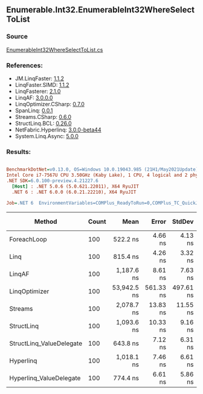 ﻿## Enumerable.Int32.EnumerableInt32WhereSelectToList

### Source
[EnumerableInt32WhereSelectToList.cs](../LinqBenchmarks/Enumerable/Int32/EnumerableInt32WhereSelectToList.cs)

### References:
- JM.LinqFaster: [1.1.2](https://www.nuget.org/packages/JM.LinqFaster/1.1.2)
- LinqFaster.SIMD: [1.1.2](https://www.nuget.org/packages/LinqFaster.SIMD/1.0.3)
- LinqFasterer: [2.1.0](https://www.nuget.org/packages/LinqFasterer/2.1.0)
- LinqAF: [3.0.0.0](https://www.nuget.org/packages/LinqAF/3.0.0.0)
- LinqOptimizer.CSharp: [0.7.0](https://www.nuget.org/packages/LinqOptimizer.CSharp/0.7.0)
- SpanLinq: [0.0.1](https://www.nuget.org/packages/SpanLinq/0.0.1)
- Streams.CSharp: [0.6.0](https://www.nuget.org/packages/Streams.CSharp/0.6.0)
- StructLinq.BCL: [0.26.0](https://www.nuget.org/packages/StructLinq/0.26.0)
- NetFabric.Hyperlinq: [3.0.0-beta44](https://www.nuget.org/packages/NetFabric.Hyperlinq/3.0.0-beta44)
- System.Linq.Async: [5.0.0](https://www.nuget.org/packages/System.Linq.Async/5.0.0)

### Results:
``` ini

BenchmarkDotNet=v0.13.0, OS=Windows 10.0.19043.985 (21H1/May2021Update)
Intel Core i7-7567U CPU 3.50GHz (Kaby Lake), 1 CPU, 4 logical and 2 physical cores
.NET SDK=6.0.100-preview.4.21227.6
  [Host] : .NET 5.0.6 (5.0.621.22011), X64 RyuJIT
  .NET 6 : .NET 6.0.0 (6.0.21.22210), X64 RyuJIT

Job=.NET 6  EnvironmentVariables=COMPlus_ReadyToRun=0,COMPlus_TC_QuickJitForLoops=1,COMPlus_TieredPGO=1  Runtime=.NET 6.0  

```
|                   Method | Count |        Mean |     Error |    StdDev |          Ratio | RatioSD |   Gen 0 | Gen 1 | Gen 2 | Allocated |
|------------------------- |------ |------------:|----------:|----------:|---------------:|--------:|--------:|------:|------:|----------:|
|              ForeachLoop |   100 |    522.2 ns |   4.66 ns |   4.13 ns |       baseline |         |  0.5846 |     - |     - |   1,224 B |
|                     Linq |   100 |    815.4 ns |   4.26 ns |   3.32 ns |   1.56x slower |   0.01x |  0.6418 |     - |     - |   1,344 B |
|                   LinqAF |   100 |  1,187.6 ns |   8.61 ns |   7.63 ns |   2.27x slower |   0.02x |  0.5836 |     - |     - |   1,224 B |
|            LinqOptimizer |   100 | 53,942.5 ns | 561.33 ns | 497.61 ns | 103.30x slower |   1.43x | 15.5029 |     - |     - |  32,645 B |
|                  Streams |   100 |  2,078.7 ns |  13.83 ns |  11.55 ns |   3.98x slower |   0.03x |  0.8430 |     - |     - |   1,768 B |
|               StructLinq |   100 |  1,093.6 ns |  10.33 ns |   9.16 ns |   2.09x slower |   0.02x |  0.2785 |     - |     - |     584 B |
| StructLinq_ValueDelegate |   100 |    643.8 ns |   7.12 ns |   6.31 ns |   1.23x slower |   0.02x |  0.2365 |     - |     - |     496 B |
|                Hyperlinq |   100 |  1,018.1 ns |   7.46 ns |   6.61 ns |   1.95x slower |   0.02x |  0.2365 |     - |     - |     496 B |
|  Hyperlinq_ValueDelegate |   100 |    774.4 ns |   6.61 ns |   5.86 ns |   1.48x slower |   0.01x |  0.2365 |     - |     - |     496 B |
